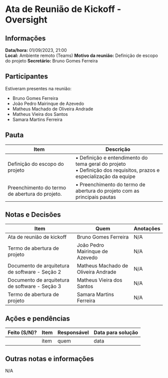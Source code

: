 # Ata de Reunião de Kickoff - Oversight

## Informações

**Data/hora:** 01/09/2023, 21:00  
**Local:** Ambiente remoto (Teams)
**Motivo da reunião:** Definição de escopo do projeto
**Secretário:** Bruno Gomes Ferreira

## Participantes

Estiveram presentes na reunião:

- Bruno Gomes Ferreira
- João Pedro Mairinque de Azevedo
- Matheus Machado de Oliveira Andrade
- Matheus Vieira dos Santos
- Samara Martins Ferreira

## Pauta

| Item                                           | Descrição                                                                                                                 |
| ---------------------------------------------- | ------------------------------------------------------------------------------------------------------------------------- |
| Definição do escopo do projeto                 | • Definição e entendimento do tema geral do projeto <br>• Definição dos requisitos, prazos e especialização da equipe<br> |
| Preenchimento do termo de abertura do projeto. | • Preenchimento do termo de abertura do projeto com as principais pautas<br>                                              |

## Notas e Decisões

| Item                                           | Quem                                | Anotações |
| ---------------------------------------------- | ----------------------------------- | --------- |
| Ata de reunião de kickoff                      | Bruno Gomes Ferreira                | N/A       |
| Termo de abertura de projeto                   | João Pedro Mairinque de Azevedo     | N/A       |
| Documento de arquitetura de software - Seção 2 | Matheus Machado de Oliveira Andrade | N/A       |
| Documento de arquitetura de software - Seção 3 | Matheus Vieira dos Santos           | N/A       |
| Termo de abertura de projeto                   | Samara Martins Ferreira             | N/A       |

## Ações e pendências

| Feito (S/N)? | Item | Responsável | Data para solução |
| ------------ | ---- | ----------- | ----------------- |
|              | item | quem        | data              |

## Outras notas e informações

N/A
